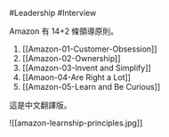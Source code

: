 #Leadership #Interview

Amazon 有 14+2 條領導原則。

1. [[Amazon-01-Customer-Obsession]]
2. [[Amazon-02-Ownership]]
3. [[Amazon-03-Invent and Simplify]]
4. [[Amaon-04-Are Right a Lot]]
5. [[Amazon-05-Learn and Be Curious]]

這是中文翻譯版。

![[amazon-learnship-principles.jpg]]